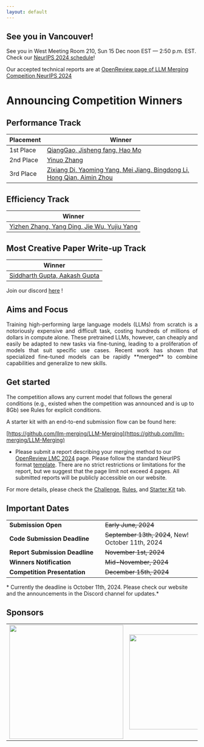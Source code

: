 ```yaml
---
layout: default
---
```


## See you in Vancouver!

See you in West Meeting Room 210, Sun 15 Dec noon EST — 2:50 p.m. EST. Check our [NeurIPS 2024 schedule](https://neurips.cc/virtual/2024/competition/84794#wse-detail-109333)!

Our accepted technical reports are at <a href="https://openreview.net/group?id=NeurIPS.cc/2024/Competition/LMC#tab-accept-oral">OpenReview page of LLM Merging Compeition NeurIPS 2024</a>

# Announcing Competition Winners

## Performance Track

| Placement    | Winner                                             |
|--------------|----------------------------------------------------|
| 1st Place    | [QiangGao, Jisheng fang, Hao Mo](https://openreview.net/forum?id=zcnDi0i23y)                                  |
| 2nd Place    | [Yinuo Zhang](https://openreview.net/forum?id=VndTgXbAgz)                                   |
| 3rd Place    | [Zixiang Di, Yaoming Yang, Mei Jiang, Bingdong Li, Hong Qian, Aimin Zhou](https://openreview.net/forum?id=Xl8uuaNj1X)                                    |

## Efficiency Track

| Winner           |
|------------------|
| [Yizhen Zhang, Yang Ding, Jie Wu, Yujiu Yang](https://openreview.net/forum?id=rJ1miae6PJ)   |

## Most Creative Paper Write-up Track

| Winner                      |
|-----------------------------|
| [Siddharth Gupta, Aakash Gupta](https://openreview.net/forum?id=4VD2jMqJbN)        |



Join our discord <a href="https://discord.com/invite/VYfFexfSpZ">here</a> !

## Aims and Focus
<p style='text-align: justify;'>
Training high-performing large language models (LLMs) from scratch is a notoriously expensive and difficult task, costing hundreds of millions of dollars in compute alone. These pretrained LLMs, however, can cheaply and easily be adapted to new tasks via fine-tuning, leading to a proliferation of models that suit specific use cases. Recent work has shown that specialized fine-tuned models can be rapidly **merged** to combine capabilities and generalize to new skills. 
</p>

## Get started

The competition allows any current model that follows the general conditions (e.g., existed when the competition was announced and is up to 8Gb) see Rules for explicit conditions.


<p style='text-align: justify;'>
A starter kit with an end-to-end submission flow can be found here:<br>

[https://github.com/llm-merging/LLM-Merging](https://github.com/llm-merging/LLM-Merging)
</p>

- Please submit a report describing your merging method to our [OpenReview LMC 2024](https://openreview.net/group?id=NeurIPS.cc/2024/Competition/LMC) page. Please follow the standard NeurIPS format [template](https://www.overleaf.com/latex/templates/neurips-2024/tpsbbrdqcmsh). There are no strict restrictions or limitations for the report, but we suggest that the page limit not exceed 4 pages. All submitted reports will be publicly accessible on our website.

<p>For more details, please check the <a href="challenge.html">Challenge</a>, <a href="rules.html">Rules</a>, and <a href="starter_kit.html">Starter Kit</a> tab.</p>

## Important Dates

<table class="foo">
    <tr>
        <td width="50%"><b>Submission Open</b></td>
        <td width="50%"> <s>Early June, 2024</s> </td>
    </tr>
    <tr>
        <td width="50%"><b>Code Submission Deadline</b></td>
        <td width="50%"> <s>September 13th, 2024</s>, New! October 11th, 2024</td>
    </tr>
    <tr>
        <td width="50%"><b>Report Submission Deadline</b></td>
        <td width="50%"> <s>November 1st, 2024</s> </td>
    </tr>
    <tr>
        <td width="50%"><b>Winners Notification</b></td>
        <td width="50%"> <s>Mid-November, 2024 </s> </td>
    </tr>
    <tr>
        <td width="50%"><b>Competition Presentation</b></td>
        <td width="50%"> <s>December 15th, 2024</s> </td>
    </tr>
</table>
* Currently the deadline is October 11th, 2024. Please check our website and the announcements in the Discord channel for updates.*

<!-- <br>

This raises the question: given a new suite of desired skills and design parameters, is it necessary to fine-tune or train yet another LLM from scratch, or can similar existing models be re-purposed for a new task with the right selection or merging procedure? 

<br>

<p style='text-align: justify;'>

The LLM Merging challenge aims to spur the development and evaluation of methods for merging and reusing existing models to form stronger new models without needing additional training. Specifically, the competition focuses on merging existing publicly-released expert models from Huggingface, using only minimal compute and additional parameters. The goal will be to develop merged models that outperform existing models and existing merging baselines. Submissions will be judged based on the average accuracy on a set of held-out multiple-choice evaluation tasks. 
To make the competition as accessible as possible and ensure that the merging procedures are more efficient than fine-tuning, we will enforce a compute budget and focus on merging models with fewer than 8B parameters. A starter kit with all necessary materials (baseline implementations, requirements, the evaluation script, etc.) will be released on May 1st. 
</p> -->


<!-- ## Organizing Institutions

<table cellspacing="0" cellpadding="0" style="border-collapse: collapse;">
    <tr>
        <td style="text-align: center; border: none;"><img src="assets/fig/hf-logo-with-title.png" width="300"></td>
        <td style="border: none;"><img src="assets/fig/sakana_logo.png" width="250"></td>
        <td style="border: none;"><img src="assets/fig/arceeai_transparent background.svg" width="300"></td>
    </tr>

</table> -->


## Sponsors

<table cellspacing="0" cellpadding="0" style="border-collapse: collapse;">
    <tr>
        <td style="text-align: center; border: none;"><img src="assets/fig/hf-logo-with-title.png" width="300"></td>
        <td style="border: none;"><img src="assets/fig/sakana_logo.png" width="250"></td>
        <td style="border: none;"><img src="assets/fig/arceeai_transparent background.svg" width="300"></td>
    </tr>
    <!-- <tr>
                <td style="border: none;"><img src="https://github.com/llm-efficiency-challenge/llm-efficiency-challenge.github.io/assets/3282513/7185238e-b21c-4d82-91f3-86d3465523db" width="300"></td>
        <td style="border: none;"><img src="https://github.com/llm-efficiency-challenge/llm-efficiency-challenge.github.io/assets/3282513/c227bd00-a396-49a5-928c-1d40482508a8" width="300"></td>
        <td style="border: none;"></td>
    </tr> -->
</table>
